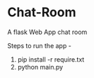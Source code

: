 # Chat-Room
A flask Web App chat room

Steps to run the app -

1) pip install -r require.txt
2) python main.py
